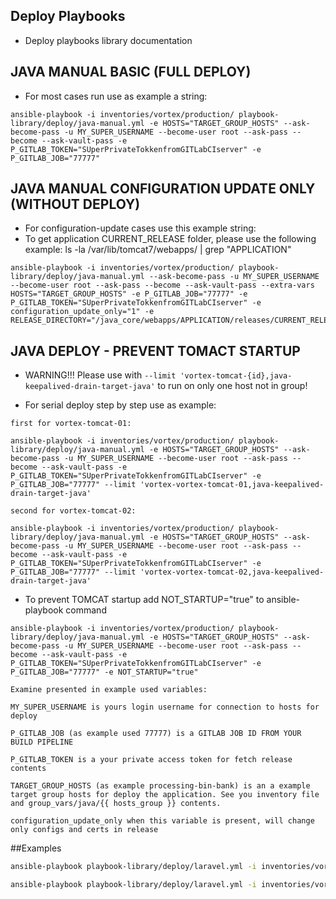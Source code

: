 ## Deploy Playbooks

- Deploy playbooks library documentation

## JAVA MANUAL BASIC (FULL DEPLOY)

- For most cases run use as example a string:

```
ansible-playbook -i inventories/vortex/production/ playbook-library/deploy/java-manual.yml -e HOSTS="TARGET_GROUP_HOSTS" --ask-become-pass -u MY_SUPER_USERNAME --become-user root --ask-pass --become --ask-vault-pass -e P_GITLAB_TOKEN="SUperPrivateTokkenfromGITLabCIserver" -e P_GITLAB_JOB="77777"
```

## JAVA MANUAL CONFIGURATION UPDATE ONLY (WITHOUT DEPLOY)

- For configuration-update cases use this example string:
- To get application CURRENT_RELEASE folder, please use the following example: ls -la /var/lib/tomcat7/webapps/ | grep "APPLICATION"

```
ansible-playbook -i inventories/vortex/production/ playbook-library/deploy/java-manual.yml --ask-become-pass -u MY_SUPER_USERNAME --become-user root --ask-pass --become --ask-vault-pass --extra-vars HOSTS="TARGET_GROUP_HOSTS" -e P_GITLAB_JOB="77777" -e P_GITLAB_TOKEN="SUperPrivateTokkenfromGITLabCIserver" -e configuration_update_only="1" -e RELEASE_DIRECTORY="/java_core/webapps/APPLICATION/releases/CURRENT_RELEASE"
```

## JAVA DEPLOY - PREVENT TOMACT STARTUP

- WARNING!!! Please use with ``` --limit 'vortex-tomcat-{id},java-keepalived-drain-target-java' ``` to run on only one host not in group!

- For serial deploy step by step use as example:

```
first for vortex-tomcat-01:

ansible-playbook -i inventories/vortex/production/ playbook-library/deploy/java-manual.yml -e HOSTS="TARGET_GROUP_HOSTS" --ask-become-pass -u MY_SUPER_USERNAME --become-user root --ask-pass --become --ask-vault-pass -e P_GITLAB_TOKEN="SUperPrivateTokkenfromGITLabCIserver" -e P_GITLAB_JOB="77777" --limit 'vortex-vortex-tomcat-01,java-keepalived-drain-target-java'

second for vortex-tomcat-02:

ansible-playbook -i inventories/vortex/production/ playbook-library/deploy/java-manual.yml -e HOSTS="TARGET_GROUP_HOSTS" --ask-become-pass -u MY_SUPER_USERNAME --become-user root --ask-pass --become --ask-vault-pass -e P_GITLAB_TOKEN="SUperPrivateTokkenfromGITLabCIserver" -e P_GITLAB_JOB="77777" --limit 'vortex-vortex-tomcat-02,java-keepalived-drain-target-java'

```

- To prevent TOMCAT startup add NOT_STARTUP="true" to ansible-playbook command

```
ansible-playbook -i inventories/vortex/production/ playbook-library/deploy/java-manual.yml -e HOSTS="TARGET_GROUP_HOSTS" --ask-become-pass -u MY_SUPER_USERNAME --become-user root --ask-pass --become --ask-vault-pass -e P_GITLAB_TOKEN="SUperPrivateTokkenfromGITLabCIserver" -e P_GITLAB_JOB="77777" -e NOT_STARTUP="true" 
```

```
Examine presented in example used variables:

MY_SUPER_USERNAME is yours login username for connection to hosts for deploy

P_GITLAB_JOB (as example used 77777) is a GITLAB JOB ID FROM YOUR BUILD PIPELINE

P_GITLAB_TOKEN is a your private access token for fetch release contents

TARGET_GROUP_HOSTS (as example processing-bin-bank) is an a example target group hosts for deploy the application. See you inventory file and group_vars/java/{{ hosts_group }} contents.

configuration_update_only when this variable is present, will change only configs and certs in release
```

##Examples

```bash
ansible-playbook playbook-library/deploy/laravel.yml -i inventories/vortex/production -e "HOSTS=vortex-financial-reports" --ask-vault-pass -u {{ USERNAME }} --ask-sudo-pass --ask-pass --become-user root --become --ask-become-pass
```

```bash
ansible-playbook playbook-library/deploy/laravel.yml -i inventories/vortex/production -e "HOSTS=vortex-botman-service" --ask-vault-pass -u vortex --ask-sudo-pass --ask-pass --become-user root --become --ask-become-pass
```